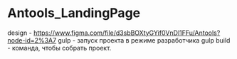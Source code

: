 # Antools_LandingPage
design - https://www.figma.com/file/d3sbBOXtyGYif0VnDl1FFu/Antools?node-id=2%3A7
gulp - запуск проекта в режиме разработчика gulp build - команда, чтобы собрать проект.
